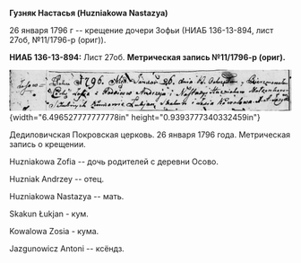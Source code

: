 **Гузняк Настасья (Huzniakowa Nastazya)**

26 января 1796 г -- крещение дочери Зофьи (НИАБ 136-13-894, лист 27об,
№11/1796-р (ориг)).

**НИАБ 136-13-894:** Лист 27об. **Метрическая запись №11/1796-р
(ориг).**

![](./media/bee5b6d1d2c442d61a4bea02cbfe6ff83577cbaa.png){width="6.496527777777778in"
height="0.9393777340332459in"}

Дедиловичская Покровская церковь. 26 января 1796 года. Метрическая
запись о крещении.

Huzniakowa Zofia -- дочь родителей с деревни Осовo.

Huzniak Andrzey -- отец.

Huzniakowa Nastazya -- мать.

Skakun Łukjan - кум.

Kowalowa Zosia - кума.

Jazgunowicz Antoni -- ксёндз.
